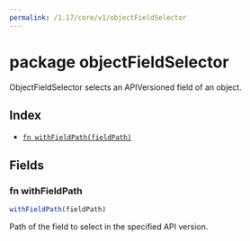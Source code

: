 ```yaml
---
permalink: /1.17/core/v1/objectFieldSelector
---
```


# package objectFieldSelector

ObjectFieldSelector selects an APIVersioned field of an object.

## Index

* [`fn withFieldPath(fieldPath)`](#fn-withfieldpath)

## Fields

### fn withFieldPath

```ts
withFieldPath(fieldPath)
```

Path of the field to select in the specified API version.